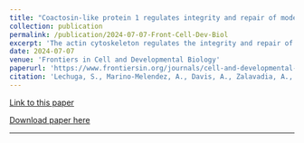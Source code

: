 ```yaml
---
title: "Coactosin-like protein 1 regulates integrity and repair of model intestinal epithelial barriers via actin binding dependent and independent mechanisms"
collection: publication
permalink: /publication/2024-07-07-Front-Cell-Dev-Biol
excerpt: 'The actin cytoskeleton regulates the integrity and repair of epithelial barriers by mediating the assembly of tight junctions (TJs), and adherens junctions (AJs), and driving epithelial wound healing. Actin filaments undergo a constant turnover guided by numerous actin-binding proteins, however, the roles of actin filament dynamics in regulating intestinal epithelial barrier integrity and repair remain poorly understood. Coactosin-like protein 1 (COTL1) is a member of the ADF/cofilin homology domain protein superfamily that binds and stabilizes actin filaments. COTL1 is essential for neuronal and cancer cell migration, however, its functions in epithelia remain unknown. The goal of this study is to investigate the roles of COTL1 in regulating the structure, permeability, and repair of the epithelial barrier in human intestinal epithelial cells (IEC). COTL1 was found to be enriched at apical junctions in polarized IEC monolayers in vitro. The knockdown of COTL1 in IEC significantly increased paracellular permeability, impaired the steady state TJ and AJ integrity, and attenuated junctional reassembly in a calcium-switch model. Consistently, downregulation of COTL1 expression in Drosophila melanogaster increased gut permeability. Loss of COTL1 attenuated collective IEC migration and decreased cell-matrix attachment. The observed junctional abnormalities in COTL1-depleted IEC were accompanied by the impaired assembly of the cortical actomyosin cytoskeleton. Overexpression of either wild-type COTL1 or its actin-binding deficient mutant tightened the paracellular barrier and activated junction-associated myosin II. Furthermore, the actin-uncoupled COTL1 mutant inhibited epithelial migration and matrix attachment. These findings highlight COTL1 as a novel regulator of the intestinal epithelial barrier integrity and repair.'
date: 2024-07-07
venue: 'Frontiers in Cell and Developmental Biology'
paperurl: 'https://www.frontiersin.org/journals/cell-and-developmental-biology/articles/10.3389/fcell.2024.1405454/full'
citation: 'Lechuga, S., Marino-Melendez, A., Davis, A., Zalavadia, A., Khan, A., Longworth, M. S., & Ivanov, A. I. (2024). Coactosin-like protein 1 regulates integrity and repair of model intestinal epithelial barriers via actin binding dependent and independent mechanisms. Frontiers in Cell and Developmental Biology, 12, 1405454.'
---
```

[Link to this paper](https://doi.org/10.3389/fcell.2024.1405454)

[Download paper here](https://ajay1685.github.io/files/2024-07-07-Front-Cell-Dev-Biol.pdf)

---